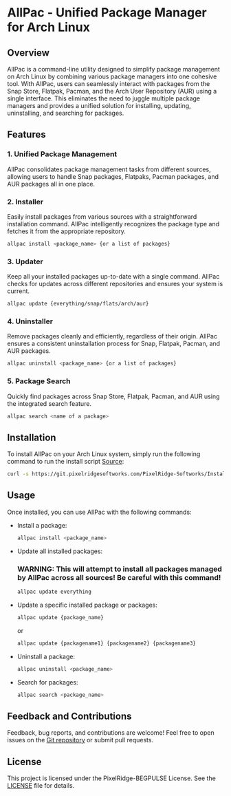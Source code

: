 # AllPac - Unified Package Manager for Arch Linux

## Overview

AllPac is a command-line utility designed to simplify package management on Arch Linux by combining various package managers into one cohesive tool. With AllPac, users can seamlessly interact with packages from the Snap Store, Flatpak, Pacman, and the Arch User Repository (AUR) using a single interface. This eliminates the need to juggle multiple package managers and provides a unified solution for installing, updating, uninstalling, and searching for packages.

## Features

### 1. Unified Package Management

AllPac consolidates package management tasks from different sources, allowing users to handle Snap packages, Flatpaks, Pacman packages, and AUR packages all in one place.

### 2. Installer

Easily install packages from various sources with a straightforward installation command. AllPac intelligently recognizes the package type and fetches it from the appropriate repository.

```bash
allpac install <package_name> {or a list of packages}
```

### 3. Updater

Keep all your installed packages up-to-date with a single command. AllPac checks for updates across different repositories and ensures your system is current.

```bash
allpac update {everything/snap/flats/arch/aur}
```

### 4. Uninstaller

Remove packages cleanly and efficiently, regardless of their origin. AllPac ensures a consistent uninstallation process for Snap, Flatpak, Pacman, and AUR packages.

```bash
allpac uninstall <package_name> {or a list of packages}
```

### 5. Package Search

Quickly find packages across Snap Store, Flatpak, Pacman, and AUR using the integrated search feature.

```bash
allpac search <name of a package>
```

## Installation

To install AllPac on your Arch Linux system, simply run the following command to run the install script [Source](https://git.pixelridgesoftworks.com/PixelRidge-Softworks/Installers/src/branch/main/allpac):
```bash
curl -s https://git.pixelridgesoftworks.com/PixelRidge-Softworks/Installers/raw/branch/main/allpac/install.sh | bash
```

## Usage

Once installed, you can use AllPac with the following commands:

- Install a package:
  ```bash
  allpac install <package_name>
  ```

- Update all installed packages:
  ### WARNING: This will attempt to install all packages managed by AllPac across all sources! Be careful with this command!
  ```bash
  allpac update everything
  ```

- Update a specific installed package or packages:
  ```bash
  allpac update {package_name}
  ```
  or

  ```bash
  allpac update {packagename1} {packagename2} {packagename3}
  ```

- Uninstall a package:
  ```bash
  allpac uninstall <package_name>
  ```

- Search for packages:
  ```bash
  allpac search <package_name>
  ```

## Feedback and Contributions

Feedback, bug reports, and contributions are welcome! Feel free to open issues on the [Git repository](https://git.pixelridgesoftworks.com/PixelRidge-Softworks/AllPac/issues) or submit pull requests.

## License

This project is licensed under the PixelRidge-BEGPULSE License. See the [LICENSE](LICENSE) file for details.
